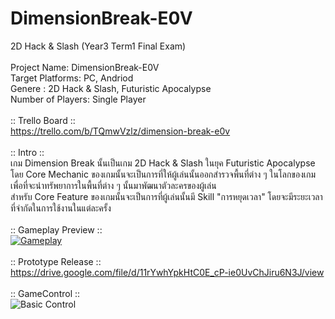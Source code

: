 # DimensionBreak-E0V
2D Hack &amp; Slash (Year3 Term1 Final Exam)
<br />
<br />
Project Name: DimensionBreak-E0V <br />
Target Platforms: PC, Andriod <br />
Genere : 2D Hack & Slash, Futuristic Apocalypse <br />
Number of Players: Single Player  <br />
<br />
:: Trello Board :: <br />
https://trello.com/b/TQmwVzlz/dimension-break-e0v<br />
<br />
:: Intro :: <br />
เกม Dimension Break นั้นเป็นเกม 2D Hack & Slash ในยุค Futuristic Apocalypse <br />
โดย Core Mechanic ของเกมนั้นจะเป็นการที่ให้ผู้เล่นนั้นออกสำรวจพื้นที่ต่าง ๆ ในโลกของเกมเพื่อที่จะนำทรัพยาการในพื้นที่ต่าง ๆ นั้นมาพัฒนาตัวละครของผู้เล่น  <br />
สำหรับ Core Feature ของเกมนั้นจะเป็นการที่ผู้เล่นนั้นมี Skill "การหยุดเวลา" โดยจะมีระยะเวลาที่จำกัดในการใช้งานในแต่ละครั้ง  <br />
<br />
:: Gameplay Preview ::<br />
[![Gameplay](https://i.imgur.com/vQAFBlG.jpg)](https://drive.google.com/file/d/1nqaQqmDtZwiVxEzBqbFCNBErDRDOGVtP/view?usp=sharing)  <br />
<br />
:: Prototype Release :: <br />
https://drive.google.com/file/d/11rYwhYpkHtC0E_cP-ie0UvChJiru6N3J/view <br />
<br />
:: GameControl :: <br />
![Basic Control](https://i.imgur.com/aBXhXpS.jpg)
